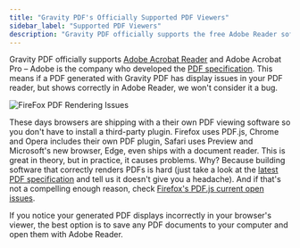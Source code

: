 ```yaml
---
title: "Gravity PDF's Officially Supported PDF Viewers"
sidebar_label: "Supported PDF Viewers"
description: "Gravity PDF officially supports the free Adobe Reader software. After all, Adobe is the company who developed the PDF specification."
---
```


Gravity PDF officially supports [Adobe Acrobat Reader](https://get.adobe.com/reader/) and Adobe Acrobat Pro – Adobe is the company who developed the [PDF specification](http://www.adobe.com/devnet/pdf/pdf_reference.html). This means if a PDF generated with Gravity PDF has display issues in your PDF reader, but shows correctly in Adobe Reader, we won't consider it a bug. 

![FireFox PDF Rendering Issues](https://resources.gravitypdf.com/uploads/2015/10/Firefox-PDF-viewer-warning.png) 

These days browsers are shipping with a their own PDF viewing software so you don't have to install a third-party plugin. Firefox uses PDF.js, Chrome and Opera includes their own PDF plugin, Safari uses Preview and Microsoft's new browser, Edge, even ships with a document reader. This is great in theory, but in practice, it causes problems. Why? Because building software that correctly renders PDFs is hard (just take a look at the [latest PDF specification](http://wwwimages.adobe.com/content/dam/Adobe/en/devnet/pdf/pdfs/adobe_supplement_iso32000.pdf) and tell us it doesn't give you a headache). And if that's not a compelling enough reason, check [Firefox's PDF.js current open issues](https://github.com/mozilla/pdf.js/issues). 

If you notice your generated PDF displays incorrectly in your browser's viewer, the best option is to save any PDF documents to your computer and open them with Adobe Reader.